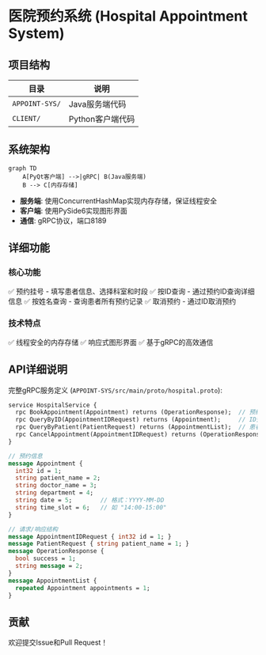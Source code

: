 # 医院预约系统 (Hospital Appointment System)

## 项目结构

| 目录           | 说明             |
| -------------- | ---------------- |
| `APPOINT-SYS/` | Java服务端代码   |
| `CLIENT/`      | Python客户端代码 |

## 系统架构

```mermaid
graph TD
    A[PyQt客户端] -->|gRPC| B(Java服务端)
    B --> C[内存存储]
```

- **服务端**: 使用ConcurrentHashMap实现内存存储，保证线程安全
- **客户端**: 使用PySide6实现图形界面
- **通信**: gRPC协议，端口8189

## 详细功能

### 核心功能
✅ 预约挂号 - 填写患者信息、选择科室和时段
✅ 按ID查询 - 通过预约ID查询详细信息
✅ 按姓名查询 - 查询患者所有预约记录
✅ 取消预约 - 通过ID取消预约

### 技术特点
✅ 线程安全的内存存储
✅ 响应式图形界面
✅ 基于gRPC的高效通信

## API详细说明

完整gRPC服务定义 (`APPOINT-SYS/src/main/proto/hospital.proto`):

```proto
service HospitalService {
  rpc BookAppointment(Appointment) returns (OperationResponse);  // 预约挂号
  rpc QueryByID(AppointmentIDRequest) returns (Appointment);     // ID查询
  rpc QueryByPatient(PatientRequest) returns (AppointmentList);  // 患者查询
  rpc CancelAppointment(AppointmentIDRequest) returns (OperationResponse); // 取消预约
}

// 预约信息
message Appointment {
  int32 id = 1;
  string patient_name = 2;
  string doctor_name = 3;
  string department = 4;
  string date = 5;        // 格式：YYYY-MM-DD
  string time_slot = 6;   // 如 "14:00-15:00"
}

// 请求/响应结构
message AppointmentIDRequest { int32 id = 1; }
message PatientRequest { string patient_name = 1; }
message OperationResponse {
  bool success = 1;
  string message = 2;
}
message AppointmentList {
  repeated Appointment appointments = 1;
}
```
## 贡献

欢迎提交Issue和Pull Request！
